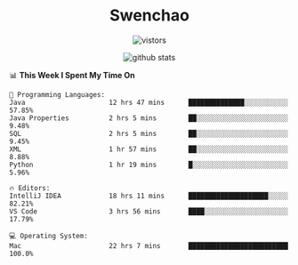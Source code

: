 <h1 align="center">Swenchao</h3>

<p align="center">
  <img src="https://visitor-badge.glitch.me/badge?page_id=Swenchao" alt="vistors" />
</p>

<p align="center">
  <img src="https://github-readme-stats.vercel.app/api?username=Swenchao&count_private=true&show_icons=true&theme=vue-dark&hide_title=true" alt="github stats" />
</p>

<!--START_SECTION:waka-->
📊 **This Week I Spent My Time On** 

```text
💬 Programming Languages: 
Java                     12 hrs 47 mins      ██████████████░░░░░░░░░░░   57.85% 
Java Properties          2 hrs 5 mins        ██░░░░░░░░░░░░░░░░░░░░░░░   9.48% 
SQL                      2 hrs 5 mins        ██░░░░░░░░░░░░░░░░░░░░░░░   9.45% 
XML                      1 hr 57 mins        ██░░░░░░░░░░░░░░░░░░░░░░░   8.88% 
Python                   1 hr 19 mins        █░░░░░░░░░░░░░░░░░░░░░░░░   5.96%

🔥 Editors: 
IntelliJ IDEA            18 hrs 11 mins      ████████████████████░░░░░   82.21% 
VS Code                  3 hrs 56 mins       ████░░░░░░░░░░░░░░░░░░░░░   17.79%

💻 Operating System: 
Mac                      22 hrs 7 mins       █████████████████████████   100.0%

```


<!--END_SECTION:waka-->
